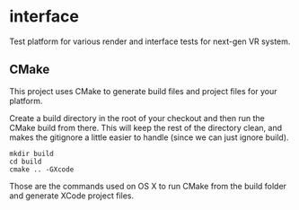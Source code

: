 interface
=========

Test platform for various render and interface tests for next-gen VR system.

CMake
-----

This project uses CMake to generate build files and project files for your platform.

Create a build directory in the root of your checkout and then run the CMake build from there. This will keep the rest of the directory clean, and makes the gitignore a little easier to handle (since we can just ignore build).

    mkdir build
    cd build
    cmake .. -GXcode

Those are the commands used on OS X to run CMake from the build folder and generate XCode project files.